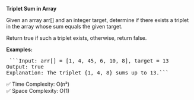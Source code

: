 **Triplet Sum in Array**

Given an array arr[] and an integer target, determine if there exists a triplet in the array whose sum equals the given target.

Return true if such a triplet exists, otherwise, return false.

**Examples:**  
<pre> ```Input: arr[] = [1, 4, 45, 6, 10, 8], target = 13  
Output: true  
Explanation: The triplet {1, 4, 8} sums up to 13.```
</pre>

✅ Time Complexity: O(n²)  
✅ Space Complexity: O(1)
